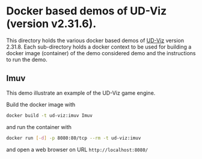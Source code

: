 # Docker based demos of UD-Viz (version v2.31.6).

This directory holds the various docker based demos of [UD-Viz](https://github.com/VCityTeam/UD-Viz) version 2.31.8.
Each sub-directory holds a docker context to be used for building a docker image (container) of the demo considered demo and the instructions to run
the demo.

## Imuv

This demo illustrate an example of the UD-Viz game engine. 

Build the docker image with

```bash
docker build -t ud-viz:imuv Imuv
```

and run the container with

```bash
docker run [-d] -p 8080:80/tcp --rm -t ud-viz:imuv
```

and open a web browser on URL `http://localhost:8080/`

